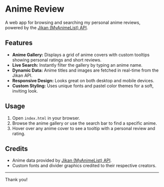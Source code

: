 # Anime Review 

A web app for browsing and searching my personal anime reviews, powered by the [Jikan (MyAnimeList) API](https://jikan.moe/).

## Features

- **Anime Gallery:** Displays a grid of anime covers with custom tooltips showing personal ratings and short reviews.
- **Live Search:** Instantly filter the gallery by typing an anime name.
- **Dynamic Data:** Anime titles and images are fetched in real-time from the Jikan API.
- **Responsive Design:** Looks great on both desktop and mobile devices.
- **Custom Styling:** Uses unique fonts and pastel color themes for a soft, inviting look.

## Usage

1. Open `index.html` in your browser.
2. Browse the anime gallery or use the search bar to find a specific anime.
3. Hover over any anime cover to see a tooltip with a personal review and rating.
   
## Credits

- Anime data provided by [Jikan (MyAnimeList) API](https://jikan.moe/).
- Custom fonts and divider graphics credited to their respective creators.

---
Thank you!
